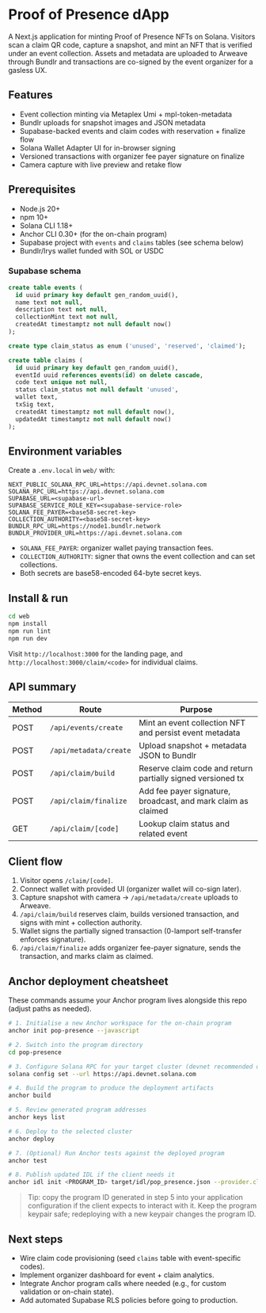 ﻿# Proof of Presence dApp

A Next.js application for minting Proof of Presence NFTs on Solana. Visitors scan a claim QR code, capture a snapshot, and mint an NFT that is verified under an event collection. Assets and metadata are uploaded to Arweave through Bundlr and transactions are co-signed by the event organizer for a gasless UX.

## Features

- Event collection minting via Metaplex Umi + mpl-token-metadata
- Bundlr uploads for snapshot images and JSON metadata
- Supabase-backed events and claim codes with reservation + finalize flow
- Solana Wallet Adapter UI for in-browser signing
- Versioned transactions with organizer fee payer signature on finalize
- Camera capture with live preview and retake flow

## Prerequisites

- Node.js 20+
- npm 10+
- Solana CLI 1.18+
- Anchor CLI 0.30+ (for the on-chain program)
- Supabase project with `events` and `claims` tables (see schema below)
- Bundlr/Irys wallet funded with SOL or USDC

### Supabase schema

```sql
create table events (
  id uuid primary key default gen_random_uuid(),
  name text not null,
  description text not null,
  collectionMint text not null,
  createdAt timestamptz not null default now()
);

create type claim_status as enum ('unused', 'reserved', 'claimed');

create table claims (
  id uuid primary key default gen_random_uuid(),
  eventId uuid references events(id) on delete cascade,
  code text unique not null,
  status claim_status not null default 'unused',
  wallet text,
  txSig text,
  createdAt timestamptz not null default now(),
  updatedAt timestamptz not null default now()
);
```

## Environment variables

Create a `.env.local` in `web/` with:

```
NEXT_PUBLIC_SOLANA_RPC_URL=https://api.devnet.solana.com
SOLANA_RPC_URL=https://api.devnet.solana.com
SUPABASE_URL=<supabase-url>
SUPABASE_SERVICE_ROLE_KEY=<supabase-service-role>
SOLANA_FEE_PAYER=<base58-secret-key>
COLLECTION_AUTHORITY=<base58-secret-key>
BUNDLR_RPC_URL=https://node1.bundlr.network
BUNDLR_PROVIDER_URL=https://api.devnet.solana.com
```

- `SOLANA_FEE_PAYER`: organizer wallet paying transaction fees.
- `COLLECTION_AUTHORITY`: signer that owns the event collection and can set collections.
- Both secrets are base58-encoded 64-byte secret keys.

## Install & run

```bash
cd web
npm install
npm run lint
npm run dev
```

Visit `http://localhost:3000` for the landing page, and `http://localhost:3000/claim/<code>` for individual claims.

## API summary

| Method | Route                     | Purpose |
| ------ | ------------------------- | ------- |
| POST   | `/api/events/create`      | Mint an event collection NFT and persist event metadata |
| POST   | `/api/metadata/create`    | Upload snapshot + metadata JSON to Bundlr |
| POST   | `/api/claim/build`        | Reserve claim code and return partially signed versioned tx |
| POST   | `/api/claim/finalize`     | Add fee payer signature, broadcast, and mark claim as claimed |
| GET    | `/api/claim/[code]`       | Lookup claim status and related event |

## Client flow

1. Visitor opens `/claim/[code]`.
2. Connect wallet with provided UI (organizer wallet will co-sign later).
3. Capture snapshot with camera → `/api/metadata/create` uploads to Arweave.
4. `/api/claim/build` reserves claim, builds versioned transaction, and signs with mint + collection authority.
5. Wallet signs the partially signed transaction (0-lamport self-transfer enforces signature).
6. `/api/claim/finalize` adds organizer fee-payer signature, sends the transaction, and marks claim as claimed.

## Anchor deployment cheatsheet

These commands assume your Anchor program lives alongside this repo (adjust paths as needed).

```bash
# 1. Initialise a new Anchor workspace for the on-chain program
anchor init pop-presence --javascript

# 2. Switch into the program directory
cd pop-presence

# 3. Configure Solana RPC for your target cluster (devnet recommended during hackathon)
solana config set --url https://api.devnet.solana.com

# 4. Build the program to produce the deployment artifacts
anchor build

# 5. Review generated program addresses
anchor keys list

# 6. Deploy to the selected cluster
anchor deploy

# 7. (Optional) Run Anchor tests against the deployed program
anchor test

# 8. Publish updated IDL if the client needs it
anchor idl init <PROGRAM_ID> target/idl/pop_presence.json --provider.cluster devnet
```

> Tip: copy the program ID generated in step 5 into your application configuration if the client expects to interact with it. Keep the program keypair safe; redeploying with a new keypair changes the program ID.

## Next steps

- Wire claim code provisioning (seed `claims` table with event-specific codes).
- Implement organizer dashboard for event + claim analytics.
- Integrate Anchor program calls where needed (e.g., for custom validation or on-chain state).
- Add automated Supabase RLS policies before going to production.
